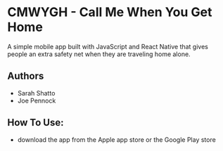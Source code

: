 # CMWYGH - Call Me When You Get Home

A simple mobile app built with JavaScript and React Native that gives people an extra safety net when they are traveling home alone.

## Authors
- Sarah Shatto
- Joe Pennock

## How To Use:

- download the app from the Apple app store or the Google Play store